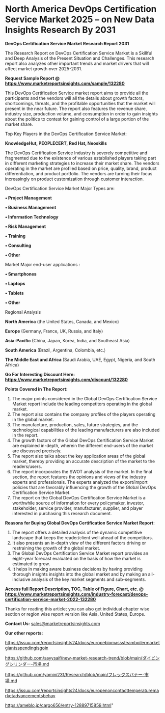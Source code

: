 # North America DevOps Certification Service Market 2025 – on New Data Insights Research By 2031

<strong>DevOps Certification Service Market Research Report 2031</strong>

The Research Report on DevOps Certification Service Market is a Skillful and Deep Analysis of the Present Situation and Challenges. This research report also analyzes other important trends and market drivers that will affect market growth over 2025-2031.

<strong>Request Sample Report @ <a href=https://www.marketreportsinsights.com/sample/132280>https://www.marketreportsinsights.com/sample/132280</a></strong>

This DevOps Certification Service market report aims to provide all the participants and the vendors will all the details about growth factors, shortcomings, threats, and the profitable opportunities that the market will present in the near future. The report also features the revenue share, industry size, production volume, and consumption in order to gain insights about the politics to contest for gaining control of a large portion of the market share.

Top Key Players in the DevOps Certification Service Market:

<strong>KnowledgeHut, PEOPLECERT, Red Hat, Neoskills</strong>

The DevOps Certification Service Industry is severely competitive and fragmented due to the existence of various established players taking part in different marketing strategies to increase their market share. The vendors operating in the market are profiled based on price, quality, brand, product differentiation, and product portfolio. The vendors are turning their focus increasingly on product customization through customer interaction.

DevOps Certification Service Market Major Types are:

<strong>• Project Management

• Business Management

• Information Technology

• Risk Management

• Training

• Consulting

• Other</strong>

Market Major end-user applications :

<strong>• Smartphones

• Laptops

• Tablets

• Other</strong>

Regional Analysis

</u><strong><b>North America</b></strong> (the United States, Canada, and Mexico)

<strong><b>Europe </b></strong>(Germany, France, UK, Russia, and Italy)

<strong><b>Asia-Pacific</b></strong> (China, Japan, Korea, India, and Southeast Asia)

<strong><b>South America</b></strong> (Brazil, Argentina, Colombia, etc.)

<strong><b>The Middle East and Africa</b></strong> (Saudi Arabia, UAE, Egypt, Nigeria, and South Africa)

<strong>Go For Interesting Discount Here: <a href=https://www.marketreportsinsights.com/discount/132280>https://www.marketreportsinsights.com/discount/132280</a></strong>

<strong>Points Covered in The Report:</strong>
<ol>
  <li>The major points considered in the Global DevOps Certification Service Market report include the leading competitors operating in the global market.</li>
  <li>The report also contains the company profiles of the players operating in the global market.</li>
  <li>The manufacture, production, sales, future strategies, and the technological capabilities of the leading manufacturers are also included in the report.</li>
  <li>The growth factors of the Global DevOps Certification Service Market are explained in-depth, wherein the different end-users of the market are discussed precisely.</li>
  <li>The report also talks about the key application areas of the global market, thereby providing an accurate description of the market to the readers/users.</li>
  <li>The report incorporates the SWOT analysis of the market. In the final section, the report features the opinions and views of the industry experts and professionals. The experts analyzed the export/import policies that are favorably influencing the growth of the Global DevOps Certification Service Market.</li>
  <li>The report on the Global DevOps Certification Service Market is a worthwhile source of information for every policymaker, investor, stakeholder, service provider, manufacturer, supplier, and player interested in purchasing this research document.</li>
</ol>
<strong>Reasons for Buying Global DevOps Certification Service Market Report:</strong>

<ol>
  <li>The report offers a detailed analysis of the dynamic competitive landscape that keeps the reader/client well ahead of the competitors.</li>
  <li>It also presents an in-depth view of the different factors driving or restraining the growth of the global market.</li>
  <li>The Global DevOps Certification Service Market report provides an eight-year forecast evaluated on the basis of how the market is estimated to grow.</li>
  <li>It helps in making aware business decisions by having providing thorough insights insights into the global market and by making an all-inclusive analysis of the key market segments and sub-segments.</li>
</ol>
<strong>Access full Report Description, TOC, Table of Figure, Chart, etc. @ <a href=https://www.marketreportsinsights.com/industry-forecast/devops-certification-service-market-2022-132280>https://www.marketreportsinsights.com/industry-forecast/devops-certification-service-market-2022-132280</a></strong>


Thanks for reading this article; you can also get individual chapter wise section or region wise report version like Asia, United States, Europe.

<strong>Contact Us:</strong>
sales@marketreportsinsights.com

<strong>Our other reports:</strong>

<a href=https://issuu.com/reportsinsights24/docs/europebiomasssteamboilermarketgiantsspendingisgoin>https://issuu.com/reportsinsights24/docs/europebiomasssteamboilermarketgiantsspendingisgoin</a>

<a href=https://github.com/sayysaif/new-market-research-trend/blob/main/ダイビングシリンダー-市場.md>https://github.com/sayysaif/new-market-research-trend/blob/main/ダイビングシリンダー-市場.md</a>

<a href=https://github.com/yamini231/Research/blob/main/フレックスバナー-市場.md>https://github.com/yamini231/Research/blob/main/フレックスバナー-市場.md</a>

<a href=https://issuu.com/reportsinsights24/docs/europenoncontacttemperaturemarketadvancementsbehav>https://issuu.com/reportsinsights24/docs/europenoncontacttemperaturemarketadvancementsbehav</a>

<a href=https://ameblo.jp/cargo656/entry-12889715859.html>https://ameblo.jp/cargo656/entry-12889715859.html</a>"
